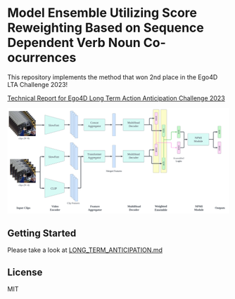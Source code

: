 # Model Ensemble Utilizing Score Reweighting Based on Sequence Dependent Verb Noun Co-ocurrences

This repository implements the method that won 2nd place in the Ego4D LTA Challenge 2023!

[Technical Report for Ego4D Long Term Action Anticipation Challenge 2023](https://arxiv.org/abs/2307.01467)

<img src="figure/Ego4D_fig.svg" alt="architecture">

## Getting Started

Please take a look at [LONG_TERM_ANTICIPATION.md](baseline/LONG_TERM_ANTICIPATION.md)

## License

MIT